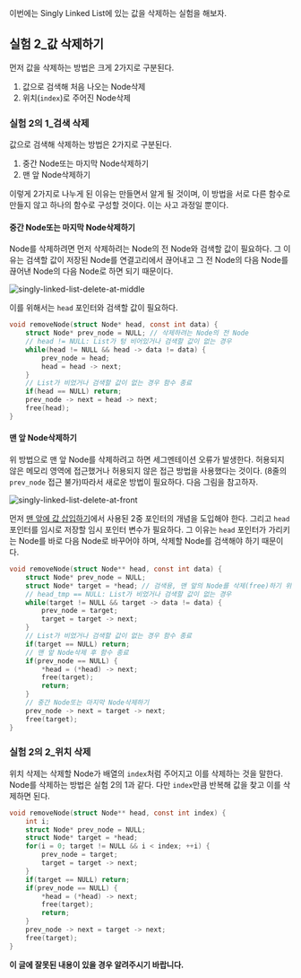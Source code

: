 이번에는 Singly Linked List에 있는 값을 삭제하는 실험을 해보자.

## 실험 2_값 삭제하기

먼저 값을 삭제하는 방법은 크게 2가지로 구분된다.

1. 값으로 검색해 처음 나오는  Node삭제
2. 위치(`index`)로 주어진 Node삭제

### 실험 2의 1_검색 삭제

값으로 검색해 삭제하는 방법은 2가지로 구분된다.

1. 중간 Node또는 마지막 Node삭제하기
2. 맨 앞 Node삭제하기

이렇게 2가지로 나누게 된 이유는 만들면서 알게 될 것이며, 이 방법을 서로 다른 함수로 만들지 않고 하나의 함수로 구성할 것이다. 이는 사고 과정일 뿐이다.

#### 중간 Node또는 마지막 Node삭제하기

Node를 삭제하려면 먼저 삭제하려는 Node의 전 Node와 검색할 값이 필요하다. 그 이유는 검색할 값이 저장된 Node를 연결고리에서 끊어내고 그 전 Node의 다음 Node를 끊어낸 Node의 다음 Node로 하면 되기 때문이다.

![singly-linked-list-delete-at-middle](https://officialmansu.github.io/assets/img/singly-linked-list-delete-at-middle.svg)

이를 위해서는 `head` 포인터와 검색할 값이 필요하다.

```c
void removeNode(struct Node* head, const int data) {
    struct Node* prev_node = NULL; // 삭제하려는 Node의 전 Node
    // head != NULL: List가 텅 비어있거나 검색할 값이 없는 경우
    while(head != NULL && head -> data != data) {
		prev_node = head;
        head = head -> next;
    }
    // List가 비었거나 검색할 값이 없는 경우 함수 종료
    if(head == NULL) return;
    prev_node -> next = head -> next;
    free(head);
}
```

#### 맨 앞 Node삭제하기

위 방법으로 맨 앞 Node를 삭제하려고 하면 세그멘테이션 오류가 발생한다. 허용되지 않은 메모리 영역에 접근했거나 허용되지 않은 접근 방법을 사용했다는 것이다. (8줄의 `prev_node` 접근 불가)따라서 새로운 방법이 필요하다. 다음 그림을 참고하자.

![singly-linked-list-delete-at-front](https://officialmansu.github.io/assets/img/singly-linked-list-delete-at-front.svg)

먼저 [맨 앞에 값 삽입하기](https://officialmansu.github.io/data%20structure/singly-linked-list-insert/#%EC%8B%A4%ED%97%98-1%EC%9D%98-1_list%EC%9D%98-%EB%A7%A8-%EC%95%9E%EC%97%90-%EC%B6%94%EA%B0%80%ED%95%98%EA%B8%B0)에서 사용된 2중 포인터의 개념을 도입해야 한다. 그리고 `head` 포인터를 임시로 저장할 임시 포인터 변수가 필요하다. 그 이유는 `head` 포인터가 가리키는 Node를 바로 다음 Node로 바꾸어야 하며, 삭제할 Node를 검색해야 하기 때문이다.

```c
void removeNode(struct Node** head, const int data) {
    struct Node* prev_node = NULL;
    struct Node* target = *head; // 검색용, 맨 앞의 Node를 삭제(free)하기 위함
    // head_tmp == NULL: List가 비었거나 검색할 값이 없는 경우
    while(target != NULL && target -> data != data) {
        prev_node = target;
        target = target -> next;
    }
    // List가 비었거나 검색할 값이 없는 경우 함수 종료
    if(target == NULL) return;
    // 맨 앞 Node삭제 후 함수 종료
    if(prev_node == NULL) {
        *head = (*head) -> next;
        free(target);
        return;
    }
    // 중간 Node또는 마지막 Node삭제하기
    prev_node -> next = target -> next;
    free(target);
}
```

### 실험 2의 2_위치 삭제

위치 삭제는 삭제할 Node가 배열의 `index`처럼 주어지고 이를 삭제하는 것을 말한다. Node를 삭제하는 방법은 실험 2의 1과 같다. 다만 `index`만큼 반복해 값을 찾고 이를 삭제하면 된다.

```c
void removeNode(struct Node** head, const int index) {
    int i;
    struct Node* prev_node = NULL;
    struct Node* target = *head;
    for(i = 0; target != NULL && i < index; ++i) {
        prev_node = target;
        target = target -> next;
    }
    if(target == NULL) return;
    if(prev_node == NULL) {
        *head = (*head) -> next;
        free(target);
        return;
    }
    prev_node -> next = target -> next;
    free(target);
}
```

__이 글에 잘못된 내용이 있을 경우 알려주시기 바랍니다.__